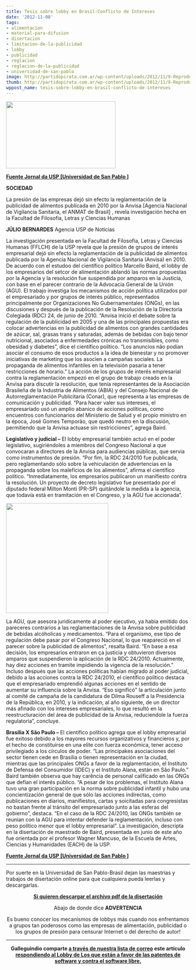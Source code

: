 ```yaml
---
title: Tesis sobre lobby en Brasil-Conflicto de Intereses
date: '2012-11-08'
tags:
- alimentacion
- material-para-difusion
- disertacion
- limitacion-de-la-publicidad
- lobby
- publicidad
- reglacion
- reglacion-de-la-publicidad
- universidad-de-san-pablo
image: http://partidopirata.com.ar/wp-content/uploads/2012/11/9-Reprodução23-280x300.jpg
thumb: http://partidopirata.com.ar/wp-content/uploads/2012/11/9-Reprodu%C3%A7%C3%A3o23-280x300-150x150.jpg
wppost_name: tesis-sobre-lobby-en-brasil-conflicto-de-intereses
---
```


<a href="http://partidopirata.com.ar/wp-content/uploads/2012/11/9-Reprodução5-300x183.jpg"><img class="size-full wp-image-7319 aligncenter" title="9-Reprodução5-300x183" src="http://partidopirata.com.ar/wp-content/uploads/2012/11/9-Reprodução5-300x183.jpg" alt="" width="300" height="183" /></a>

<strong><a href="http://espaber.uspnet.usp.br/jorusp/?p=26115" target="_blank">Fuente Jornal da USP [<strong></strong></a><strong><a href="http://espaber.uspnet.usp.br/jorusp/?p=26115" target="_blank">Universidad de San Pablo </a></strong>]</strong>

<strong>SOCIEDAD</strong>

La presión de las empresas dejó sin efecto la reglamentación de la publicidad de alimentos publicada en 2010 por la Anvisa [Agencia Nacional de Vigilancia Sanitaria, el ANMAT de Brasil] , revela investigación hecha en la Facultad de Filosofia, Letras y Ciencias Humanas

<strong>JÚLIO BERNARDES</strong>
Agencia USP de Notícias

La investigación presentada en la Facultad de Filosofia, Letras y Ciencias Humanas (FFLCH) de la USP revela que la presión de grupos de interés empresarial dejó sin efecto la reglamentación de la publicidad de alimentos publicada por la Agencia Nacional de Vigilancia Sanitaria (Anvisa) en 2010. De acuerdo con el estudoo del científico político Marcello Baird, el lobby de los empresarios del setcor de alimentación ablandó las normas propuestas por la Agencia y la resolución fue suspendida por amparos en la Justicia, con base en el parecer contrario de la Advocacia General de la Unión (AGU).
El trabajo investiga los mecanismos de acción política utilizados por el empresariado y por grupos de interés público, representados principalmente por Organizaciones No Gubernamentales (ONGs), en las discusiones y después de la publicación de la Resolución de la Directoria Colegiada (RDC) 24, de junio de 2010.
“Anvisa inició el debate sobre la regulación de la publicidad en 2005 y una de las principales propuestas era colocar advertencias en la publicidad de alimentos con grandes cantidades de azúcar, sal, grasas trans y saturadas, además de bebidas con bajo tenor nutricional, asociados a enfermedades crónicas no transmisíbles, como obesidad y diabetes”, dice el científico político. “Los anuncios não podian asociar el consumo de esos productos a la idea de bienestar y no promover iniciativas de marketing que los asocien a campañas sociales. La propaganda de alimentos infantiles en la televisión pasaria a tener restricciones de horario.”
La acción de los grupos de interés empresarial contra la reglamentación empezó en el grupo de trabajo creado en la Anvisa para discutir la resolución, que tenía representantes de la Asociación Brasileña de la Industria de Alimentos (ABIA) y del Consejo Nacional de Autorreglamentación Publicitaria (Conar), que representa a las empresas de comunicación y publicidad. “Para hacer valer sus intereses, el empresariado usó un amplio abanico de acciones políticas, como encuentros con funcionarios del Ministerio de Salud y el propio ministro en la época, José Gomes Temporão, que quedó neutro en la discusión, permitiendo que la Anvisa actuase sin restricciones”, agrega Baird.

<strong>Legislativo y judicial –</strong> El lobby empresarial también actuó en el poder legislativo, sugiriéndoles a miembros del Congreso Nacional a que convocaran a directores de la Anvisa para audiencias públicas, que servia como instrumentos de presión. “Por fim, la RDC 24/2010 fue publicada, pero reglamentando sólo sobre la vehiculación de advertencias en la propaganda sobre los malefícios de los alimentos”, afirma el científico político. “Inmediatamente, los empresarios publicaron un manifiesto contra la resolución. Un proyecto de decreto legislativo fue presentado por el diputado federal Milton Monti (PR-SP) quitándole la medida a la agencia, que todavía está en tramitación en el Congreso, y la AGU fue accionada”.

<a href="http://partidopirata.com.ar/wp-content/uploads/2012/11/9-Reprodução23-280x300.jpg"><img class="alignright size-full wp-image-7318" title="9-Reprodução23-280x300" src="http://partidopirata.com.ar/wp-content/uploads/2012/11/9-Reprodução23-280x300.jpg" alt="" width="280" height="300" /></a>

La AGU, que asesora juridicamente al poder ejecutivo, ya habia emitido dos pareceres contrarios a las reglamentaciones de la Anvisa sobre publicidad de bebidas alcóholicas y medicamentos. “Para el organismo, ese tipo de regulación debe pasar por el Congreso Nacional, lo que reapareció en el parecer sobre la publicidad de alimentos”, resalta Baird. “En base a esa decisión, los empresarios entraron en ça justicia y obtuvieron diversos amparos que suspendieron la aplicación de la RDC 24/2010. Actualmente, hay diez acciones en tramite impidiendo la vigencia de la resolución.”
Incluso después que las acciones políticas habían migrado al poder judicial, debido a las acciones contra la RDC 24/2010, el científico político destaca que el empresariado emprendió algunas acciones en el sentido de aumentar su influencia sobre la Anvisa. “Eso significó" la articulación junto al comité de campaña de la candidatura de Dilma Rouseff a la Presidencia de la República, en 2010, y la indicación, al año siguiente, de un director más afinado con los intereses empresariales, lo que resultó en la reestructuración del área de publicidad de la Anvisa, reduciendole la fuerza regulatoria”, concluye.

<strong>Brasília X São Paulo – </strong>El científico político agrega que el lobby empresarial fue exitoso debido a los mayores recursos organizativos y financieros y, por el hecho de constituirse en una elite con fuerza económica, tener acceso privilegiado a los círculos de poder. “Las principakes asociaciones del sector tienen cede en Brasília o tienen representación en la ciudad, mientras que las principales ONGs a favor de la reglamentación, el Instituto de Defensa del Consumidor (IDEC) y el Instituto Alana, están en São Paulo.”
Baird también observa que hay carência de personal calificado en las ONGs que defían el interés público. “A pesar de los problemas, el Instituto Alana tuvo una gran participación en la norma sobre publicidad infantil y hubo una concientización general de que sólo las acciones indirectas, como publicaciones en diarios, manifiestos, cartas y soicitadas para congresistas no bastan frente al tránsito del empresariado junto a las esferas del gobierno”, destaca. “En el caso de la RDC 24/2010, las ONGs también se reunían con la AGU para intentar defender la reglamentación, incluso con peso político menor que el lobby empresarial”. La investigación, descripta en la disertación de maestrado de Baird, presentada en junio de este año fue orientada por el profesor Wagner Mancuso, de la Escuela de Artes, Ciencias y Humanidades (EACH) de la USP.

<strong><a href="http://espaber.uspnet.usp.br/jorusp/?p=26115" target="_blank">Fuente Jornal da USP [<strong></strong></a><strong><a href="http://espaber.uspnet.usp.br/jorusp/?p=26115" target="_blank">Universidad de San Pablo </a></strong>]</strong>

<hr />

Por suerte en la Universidad de San Pablo-Brasil dejan las maestrías y trabajos de disertación online para que cualquiera pueda leerlas y descargarlas.
<p style="text-align: center;"><strong><a href="http://www.teses.usp.br/teses/disponiveis/8/8131/tde-22102012-121046/es.php" target="_blank">Si quieren descargar el archivo pdf de la disertación </a></strong></p>
<p style="text-align: center;">Abajo de donde dice <strong>ADVERTENCIA</strong></p>
<p style="text-align: center;">Es bueno conocer los mecanismos de lobbys más cuando nos enfrentamos a grupos tan poderosos como las empresas de alimentación, publicidad o los grupos de presión para censurar Internet o del derecho de autor!</p>


<hr />
<p style="text-align: center;"><strong>Galleguindio comparte <a href="http://lists.partidopirata.com.ar/pipermail/general-partidopirata.com.ar/2012-November/021983.html" target="_blank">a través de nuestra lista de correo</a> este artículo <a href="http://bo.unsa.edu.ar/docacad/softwarelibre/articulos/anticarranza/" target="_blank">respondiendo al Lobby de Los que están a favor de las patentes de software y contra el software libre.</a></strong></p>
